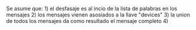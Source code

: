 Se asume que:
    1)  el desfasaje es al incio de la lista de palabras en los mensajes
    2)  los mensajes vienen asosiados a la llave "devices"
    3)  la union de todos los mensajes da como resultado el mensaje completo
    4)  